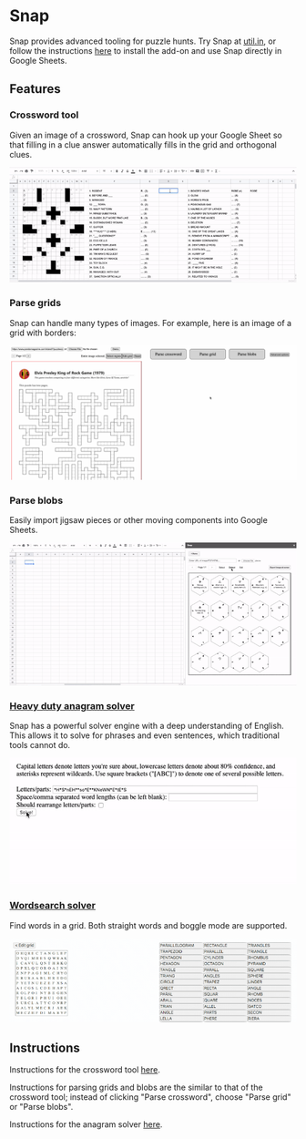 Snap
====

Snap provides advanced tooling for puzzle hunts. Try Snap at [util.in](https://util.in), or follow the instructions [here](#install-add-on) to install the add-on and use Snap directly in Google Sheets.

Features
--------

### Crossword tool

Given an image of a crossword, Snap can hook up your Google Sheet so that filling in a clue answer automatically fills in the grid and orthogonal clues.

![Exported crossword](docs/crossword.gif)

### Parse grids

Snap can handle many types of images. For example, here is an image of a grid with borders:

![Bordered grid](docs/bordered-grid.gif)

### Parse blobs

Easily import jigsaw pieces or other moving components into Google Sheets.

![Blobs](docs/blobs.gif)

### [Heavy duty anagram solver](https://util.in/solver)

Snap has a powerful solver engine with a deep understanding of English. This allows it to solve for phrases and even sentences, which traditional tools cannot do.

![Anagram](docs/anagram.gif)

### [Wordsearch solver](https://util.in/wordsearch)

Find words in a grid. Both straight words and boggle mode are supported.

![Word search](docs/wordsearch.gif)


Instructions
------------

Instructions for the crossword tool [here](wiki/Crossword-tool-tutorial).

Instructions for parsing grids and blobs are the similar to that of the crossword tool; instead of clicking "Parse crossword", choose "Parse grid" or "Parse blobs".

Instructions for the anagram solver [here](wiki/Heavy-duty-anagram-solver).

